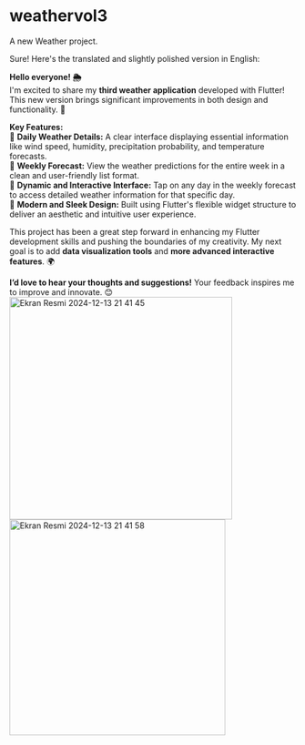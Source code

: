 # weathervol3

A new Weather project.

Sure! Here's the translated and slightly polished version in English:


**Hello everyone! 🌦️**  
I'm excited to share my **third weather application** developed with Flutter! This new version brings significant improvements in both design and functionality. 🚀  

**Key Features:**  
🔹 **Daily Weather Details:** A clear interface displaying essential information like wind speed, humidity, precipitation probability, and temperature forecasts.  
🔹 **Weekly Forecast:** View the weather predictions for the entire week in a clean and user-friendly list format.  
🔹 **Dynamic and Interactive Interface:** Tap on any day in the weekly forecast to access detailed weather information for that specific day.  
🔹 **Modern and Sleek Design:** Built using Flutter's flexible widget structure to deliver an aesthetic and intuitive user experience.  

This project has been a great step forward in enhancing my Flutter development skills and pushing the boundaries of my creativity. My next goal is to add **data visualization tools** and **more advanced interactive features**. 🌍  

**I’d love to hear your thoughts and suggestions!** Your feedback inspires me to improve and innovate. 😊  
<img width="391" alt="Ekran Resmi 2024-12-13 21 41 45" src="https://github.com/user-attachments/assets/5f6a22b1-42a9-42da-a083-445fabcacbff" />
<img width="379" alt="Ekran Resmi 2024-12-13 21 41 58" src="https://github.com/user-attachments/assets/9b01ed9e-72f6-4834-a785-97da4d7fc7b2" />



